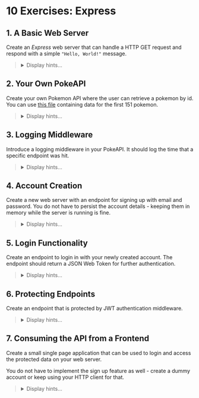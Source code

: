 # 10 Exercises: Express

## 1. A Basic Web Server

Create an _Express_ web server that can handle a HTTP GET request and respond with a simple `"Hello, World!"` message.

<blockquote>
<details>
<summary>Display hints...</summary>
<p>You can install <em>Express</em> using <code>npm i express</code></p>
<p>Remember to set <code>"type":"module"</code> in your <code>package.json</code> if you are using ES6 Modules.</p>
<p><a href="https://nodemon.io/">Nodemon</a> might also come in handy for automatically restarting your server on source code changes.</p>
<p>You can send the GET request directly from your browser, but later you might need an HTTP client like <a href="https://www.postman.com/">Postman</a> or <a href="https://marketplace.visualstudio.com/items?itemName=humao.rest-client">REST Client</a> that allows you to test more complicated HTTP requests.</p>
<details>
<summary>Display solution...</summary>

```js
import express from "express"

const app = express()

app.get("/", (req, res) => {
    res.send("Hello, World!")
})

app.listen(3000)
```

</details>
</details>
</blockquote>

## 2. Your Own PokeAPI

Create your own Pokemon API where the user can retrieve a pokemon by id. You can use [this file](https://raw.githubusercontent.com/KasperKnop/WEB2/main/10%20Express/Pokemon.js) containing data for the first 151 pokemon.

<blockquote>
<details>
<summary>Display hints...</summary>
<p>You can parameterize URL segments using colons, e.g.: <code>/:id</code>. The captured parameters are populated in the <code>req.params</code> object.</p>
<p>Remember to specify appropriate HTTP status codes for when a pokemon with a given id is not found.</p>
<details>
<summary>Display solution...</summary>

```js
import express from "express"
import { POKEMON } from "./Pokemon.js"

const app = express()

app.get("/:id", (req, res) => {
    const reqId = parseInt(req.params.id)
    const pokemon = POKEMON.find(p => p.id === reqId)
    if (pokemon) res.send(pokemon)
    else res.status(404).send({ msg: "No pokemon with the id of " + reqId })
})

app.listen(3000)
```

</details>
</details>
</blockquote>

## 3. Logging Middleware

Introduce a logging middleware in your PokeAPI. It should log the time that a specific endpoint was hit.

<blockquote>
<details>
<summary>Display hints...</summary>
<p>Remember that middleware has to use the <code>next</code> function to continue the request.</p>
<p>To log the endpoint <code>protocol</code>, <code>get("host")</code> and <code>originalUrl</code> on the request object might be useful.</p>
<p>The current time can be retrieved using <code>new Date().toLocaleTimeString()</code></p>
<details>
<summary>Display solution...</summary>

```js
function logger(req, res, next) {
    console.log(`${req.protocol}://${req.get("host")}${req.originalUrl}: ${new Date().toLocaleTimeString()}`)
    next()
}

app.use(logger)
```

</details>
</details>
</blockquote>

## 4. Account Creation

Create a new web server with an endpoint for signing up with email and password.
You do not have to persist the account details - keeping them in memory while the server is running is fine.

<blockquote>
<details>
<summary>Display hints...</summary>
<p>You should use a POST request when you are sending data in the body.</p>
<p>Make sure that you have set up a middleware that parses the request body. You can do this using <code>app.use(express.json())</code>.</p>
<p>Never store a cleartext password. Make sure that you salt and hash it first. This can be done with <a href="https://www.npmjs.com/package/bcrypt">bcrypt</a>.</p>
<details>
<summary>Display solution...</summary>

```js
import express from "express"
import bcrypt from "bcrypt"

const app = express()
app.use(express.json())

const users = []

app.post("/signup", async (req, res) => {
    const { username, password } = req.body
    try {
        await createUser(username, password)
        res.send({ message: "User created!" })
    } catch (err) {
        res.status(500).send({ error: "Error signing up" })
    }
})

async function createUser(username, password) {
    const existingUser = users.find(user => user.username === username)
    if (existingUser) throw new Error("Name taken!")

    const hashedPassword = await bcrypt.hash(password, 10)
    const newUser = { username, password: hashedPassword }
    users.push(newUser)
    return newUser
}

app.listen(3000)
```

</details>
</details>
</blockquote>

## 5. Login Functionality

Create an endpoint to login in with your newly created account. The endpoint should return a JSON Web Token for further authentication.

<blockquote>
<details>
<summary>Display hints...</summary>
<p>You can generate a signed JWT using the <a href="https://www.npmjs.com/package/jsonwebtoken">jsonwebtoken</a> npm package.</p>
<p>The secret used for signing should be stored as an environmental variable for added security. The <a href="https://www.npmjs.com/package/dotenv">dotenv</a> package can help with that.</p>
<p>It is good practice to store the token in the authorization header:

```js
res.set("Authorization", `Bearer ${token}`).sendStatus(200)
```

</p>
<p>Use <em>bcrypt</em> to compare the password from the request with the stored password.</p>
<details>
<summary>Display solution...</summary>

```js
import express from "express"
import bcrypt from "bcrypt"
import jwt from "jsonwebtoken"
import dotenv from "dotenv/config"

const app = express()
app.use(express.json())

const users = []

app.post("/login", async (req, res) => {
    const { username, password } = req.body
    try {
        const user = await authenticateUser(username, password)
        const token = jwt.sign(user, process.env.JWT_SECRET, { expiresIn: "1h" })
        res.set("Authorization", `Bearer ${token}`).sendStatus(200)
    } catch (err) {
        res.status(401).send({ error: "Unauthorized" })
    }
})

async function authenticateUser(username, password) {
    const user = users.find(user => user.username === username)
    if (!user) throw new Error("Invalid credentials")

    const passwordMatch = await bcrypt.compare(password, user.password)
    if (!passwordMatch) throw new Error("Invalid credentials")

    return { username: user.username }
}

app.post("/signup", async (req, res) => {
    const { username, password } = req.body
    try {
        await createUser(username, password)
        res.send({ message: "User created!" })
    } catch (err) {
        res.status(500).send({ error: "Error signing up" })
    }
})

async function createUser(username, password) {
    const existingUser = users.find(user => user.username === username)
    if (existingUser) throw new Error("Name taken!")

    const hashedPassword = await bcrypt.hash(password, 10)
    const newUser = { username, password: hashedPassword }
    users.push(newUser)
    return newUser
}

app.listen(3000)
```

```js
//.env
JWT_SECRET = "p2r5u8x/A?D(G+KbPeShVmYq3t6v9y$B"
```

</details>
</details>
</blockquote>

## 6. Protecting Endpoints

Create an endpoint that is protected by JWT authentication middleware.

<blockquote>
<details>
<summary>Display hints...</summary>
<p>You can introduce middleware for specific endpoints:

```js
app.get("/protected", requireAuth, (req, res) => {
    //Your protected route
})
```

</p>
<p>You should send the token using the authorization header. It should be in the format "Bearer token", which allows you to extract it by converting the string to an array:

```js
const token = req.headers.authorization.split(" ")[1]
```

</p>
<p>You should check if the token exists and use the <code>verify</code> method on the JWT object to check if the token is valid. </p>
<p>Remember to send <code>401 Unauthorized</code> error messages when appropriate.</p>
<details>
<summary>Display solution...</summary>

```js
app.get("/protected", requireAuth, (req, res) => {
    res.send({ message: `Hello ${req.user.username}! This route is protected.` })
})

function requireAuth(req, res, next) {
    const token = req.headers.authorization.split(" ")[1]
    if (!token) return res.status(401).send({ error: "Unauthorized" })

    jwt.verify(token, process.env.JWT_SECRET, (err, decoded) => {
        if (err) return res.status(401).send({ error: "Unauthorized" })
        req.user = decoded
        next()
    })
}
```

</details>
</details>
</blockquote>

## 7. Consuming the API from a Frontend

Create a small single page application that can be used to login and access the protected data on your web server.

You do not have to implement the sign up feature as well - create a dummy account or keep using your HTTP client for that.

<blockquote>
<details>
<summary>Display hints...</summary>
<p>When retrieving the token from the login, you can store the token in local storage:</p>

```js
const authString = await response.headers.get("Authorization")
const token = authString.split(" ")[1]
localStorage.setItem("jwt", token)
```

<p>To send the token with a fetch request, you can do the following:

```js
fetch("protected-endpoint", {
    headers: { Authorization: `Bearer ${localStorage.getItem("jwt")}` },
})
```

</p>
<p>To allow CORS, you can use the <a href="https://www.npmjs.com/package/cors">cors</a> npm package with the following setup on your server:

```js
import cors from "cors"
const app = express()
app.use(cors({ exposedHeaders: "Authorization" }))
```

In a production environment you should choose who CORS is enabled for instead of enabeling it for everyone.</p>

<p>If you are sending form data, you will also have to create middleware that parses it:

```js
app.use(express.urlencoded({ extended: false }))
```

</p>

<details>
<summary>Display solution...</summary>

```html
<!DOCTYPE html>
<html>
    <head>
        <meta charset="UTF-8" />
        <title>Authentication Example</title>
    </head>

    <body>
        <h2>Login</h2>
        <input type="text" id="username" />
        <input type="password" id="password" />
        <button onclick="login()">Login</button>
        <hr />
        <button onclick="getData()">Get Protected Data</button>
        <script>
            async function login() {
                const username = document.querySelector("#username").value
                const password = document.querySelector("#password").value
                const response = await fetch("http://localhost:3000/login", {
                    headers: { "Content-Type": "application/json" },
                    method: "POST",
                    body: JSON.stringify({ username, password }),
                })
                if (response.ok) {
                    const authString = await response.headers.get("Authorization")
                    const token = authString.split(" ")[1]
                    localStorage.setItem("jwt", token)
                    alert("Login successful!")
                } else {
                    alert("Login failed!")
                }
            }

            async function getData() {
                const token = localStorage.getItem("jwt")
                const response = await fetch("http://localhost:3000/protected", {
                    headers: { Authorization: `Bearer ${localStorage.getItem("jwt")}` },
                })
                if (response.ok) {
                    const data = await response.json()
                    alert(JSON.stringify(data))
                } else {
                    alert("Error retrieving data!")
                }
            }
        </script>
    </body>
</html>
```

```js
//Add to your express server:
import cors from "cors"
const app = express()
app.use(cors({ exposedHeaders: "Authorization" }))
```

</details>
</details>
</blockquote>
